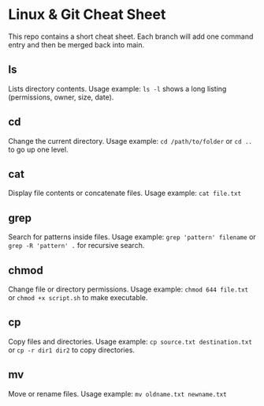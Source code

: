 # Linux & Git Cheat Sheet

This repo contains a short cheat sheet. Each branch will add one command entry and then be merged back into main.
## ls
Lists directory contents.
Usage example: `ls -l` shows a long listing (permissions, owner, size, date).
## cd
Change the current directory.
Usage example: `cd /path/to/folder` or `cd ..` to go up one level.
## cat
Display file contents or concatenate files.
Usage example: `cat file.txt`
## grep
Search for patterns inside files.
Usage example: `grep 'pattern' filename` or `grep -R 'pattern' .` for recursive search.
## chmod
Change file or directory permissions.
Usage example: `chmod 644 file.txt` or `chmod +x script.sh` to make executable.
## cp
Copy files and directories.
Usage example: `cp source.txt destination.txt` or `cp -r dir1 dir2` to copy directories.
## mv
Move or rename files.
Usage example: `mv oldname.txt newname.txt`


